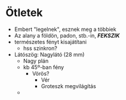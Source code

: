 # Ötletek

- Embert "legelnek", esznek meg a többiek
- Az alany a földön, padon, stb.-in, ***FEKSZIK***
- természetes fényt kisajátítani
  - hss szinkron?
- Látószög: Nagylátó (28 mm)
  - Nagy plán
  - kb 45º-ban fény
    - Vörös? 
      - Vér
      - Groteszk megvilágítás
  - 